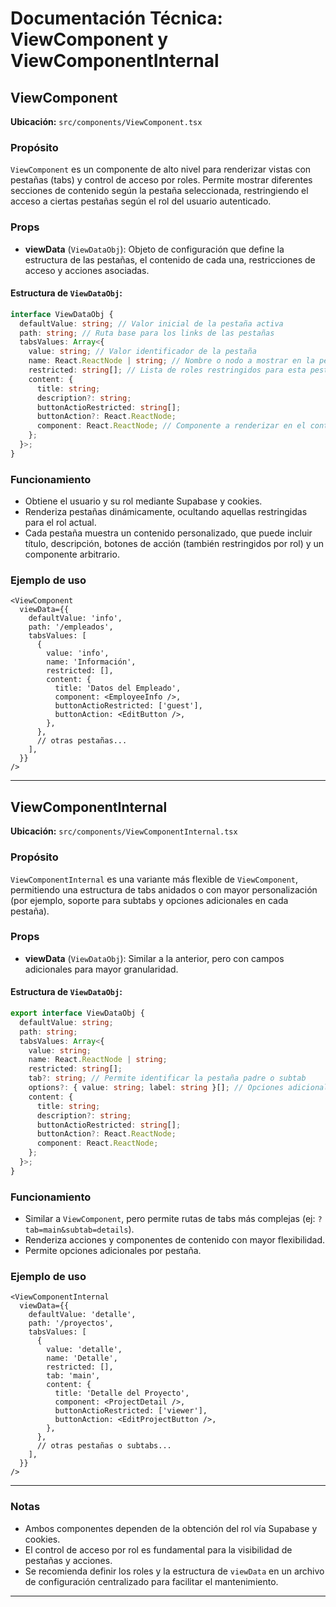 # Documentación Técnica: ViewComponent y ViewComponentInternal

## ViewComponent

**Ubicación:** `src/components/ViewComponent.tsx`

### Propósito

`ViewComponent` es un componente de alto nivel para renderizar vistas con pestañas (tabs) y control de acceso por roles. Permite mostrar diferentes secciones de contenido según la pestaña seleccionada, restringiendo el acceso a ciertas pestañas según el rol del usuario autenticado.

### Props

- **viewData** (`ViewDataObj`): Objeto de configuración que define la estructura de las pestañas, el contenido de cada una, restricciones de acceso y acciones asociadas.

#### Estructura de `ViewDataObj`:

```typescript
interface ViewDataObj {
  defaultValue: string; // Valor inicial de la pestaña activa
  path: string; // Ruta base para los links de las pestañas
  tabsValues: Array<{
    value: string; // Valor identificador de la pestaña
    name: React.ReactNode | string; // Nombre o nodo a mostrar en la pestaña
    restricted: string[]; // Lista de roles restringidos para esta pestaña
    content: {
      title: string;
      description?: string;
      buttonActioRestricted: string[];
      buttonAction?: React.ReactNode;
      component: React.ReactNode; // Componente a renderizar en el contenido
    };
  }>;
}
```

### Funcionamiento

- Obtiene el usuario y su rol mediante Supabase y cookies.
- Renderiza pestañas dinámicamente, ocultando aquellas restringidas para el rol actual.
- Cada pestaña muestra un contenido personalizado, que puede incluir título, descripción, botones de acción (también restringidos por rol) y un componente arbitrario.

### Ejemplo de uso

```tsx
<ViewComponent
  viewData={{
    defaultValue: 'info',
    path: '/empleados',
    tabsValues: [
      {
        value: 'info',
        name: 'Información',
        restricted: [],
        content: {
          title: 'Datos del Empleado',
          component: <EmployeeInfo />,
          buttonActioRestricted: ['guest'],
          buttonAction: <EditButton />,
        },
      },
      // otras pestañas...
    ],
  }}
/>
```

---

## ViewComponentInternal

**Ubicación:** `src/components/ViewComponentInternal.tsx`

### Propósito

`ViewComponentInternal` es una variante más flexible de `ViewComponent`, permitiendo una estructura de tabs anidados o con mayor personalización (por ejemplo, soporte para subtabs y opciones adicionales en cada pestaña).

### Props

- **viewData** (`ViewDataObj`): Similar a la anterior, pero con campos adicionales para mayor granularidad.

#### Estructura de `ViewDataObj`:

```typescript
export interface ViewDataObj {
  defaultValue: string;
  path: string;
  tabsValues: Array<{
    value: string;
    name: React.ReactNode | string;
    restricted: string[];
    tab?: string; // Permite identificar la pestaña padre o subtab
    options?: { value: string; label: string }[]; // Opciones adicionales para la pestaña
    content: {
      title: string;
      description?: string;
      buttonActioRestricted: string[];
      buttonAction?: React.ReactNode;
      component: React.ReactNode;
    };
  }>;
}
```

### Funcionamiento

- Similar a `ViewComponent`, pero permite rutas de tabs más complejas (ej: `?tab=main&subtab=details`).
- Renderiza acciones y componentes de contenido con mayor flexibilidad.
- Permite opciones adicionales por pestaña.

### Ejemplo de uso

```tsx
<ViewComponentInternal
  viewData={{
    defaultValue: 'detalle',
    path: '/proyectos',
    tabsValues: [
      {
        value: 'detalle',
        name: 'Detalle',
        restricted: [],
        tab: 'main',
        content: {
          title: 'Detalle del Proyecto',
          component: <ProjectDetail />,
          buttonActioRestricted: ['viewer'],
          buttonAction: <EditProjectButton />,
        },
      },
      // otras pestañas o subtabs...
    ],
  }}
/>
```

---

### Notas

- Ambos componentes dependen de la obtención del rol vía Supabase y cookies.
- El control de acceso por rol es fundamental para la visibilidad de pestañas y acciones.
- Se recomienda definir los roles y la estructura de `viewData` en un archivo de configuración centralizado para facilitar el mantenimiento.

---
